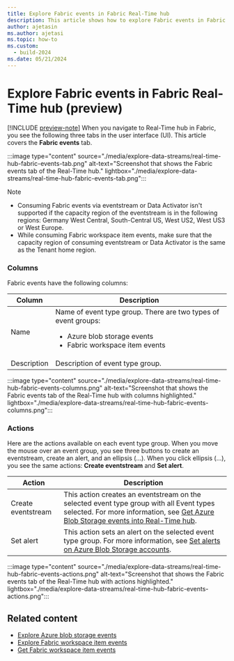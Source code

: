 ```yaml
---
title: Explore Fabric events in Fabric Real-Time hub
description: This article shows how to explore Fabric events in Fabric Real-Time hub. It provides details on the Fabric events tab in the Real-Time hub user interface.
author: ajetasin
ms.author: ajetasi
ms.topic: how-to
ms.custom:
  - build-2024
ms.date: 05/21/2024
---
```


# Explore Fabric events in Fabric Real-Time hub (preview)

[!INCLUDE [preview-note](./includes/preview-note.md)]
When you navigate to Real-Time hub in Fabric, you see the following three tabs in the user interface (UI). This article covers the **Fabric events** tab. 

:::image type="content" source="./media/explore-data-streams/real-time-hub-fabric-events-tab.png" alt-text="Screenshot that shows the Fabric events tab of the Real-Time hub." lightbox="./media/explore-data-streams/real-time-hub-fabric-events-tab.png":::



> [!NOTE]
> - Consuming Fabric events via eventstream or Data Activator isn't supported if the capacity region of the eventstream is in the following regions: Germany West Central, South-Central US, West US2, West US3 or West Europe. 
> - While consuming Fabric workspace item events, make sure that the capacity region of consuming eventstream or Data Activator is the same as the Tenant home region.

### Columns
Fabric events have the following columns: 

| Column | Description | 
| ------ | ----------- | 
| Name | Name of event type group. There are two types of event groups: <ul><li>Azure blob storage events</li><li>Fabric workspace item events</li></ul>|
| Description | Description of event type group. |


:::image type="content" source="./media/explore-data-streams/real-time-hub-fabric-events-columns.png" alt-text="Screenshot that shows the Fabric events tab of the Real-Time hub with columns highlighted." lightbox="./media/explore-data-streams/real-time-hub-fabric-events-columns.png":::


### Actions
Here are the actions available on each event type group. When you move the mouse over an event group, you see three buttons to create an eventstream, create an alert, and an ellipsis (...). When you click ellipsis (...), you see the same actions: **Create eventstream** and **Set alert**. 

| Action | Description | 
| ------ | ----------- | 
| Create eventstream | This action creates an eventstream on the selected event type group with all Event types selected. For more information, see [Get Azure Blob Storage events into Real-Time hub](get-azure-blob-storage-events.md). |
| Set alert | This action sets an alert on the selected event type group. For more information, see [Set alerts on Azure Blob Storage accounts](set-alerts-azure-blob-storage-events.md). |

:::image type="content" source="./media/explore-data-streams/real-time-hub-fabric-events-actions.png" alt-text="Screenshot that shows the Fabric events tab of the Real-Time hub with actions highlighted." lightbox="./media/explore-data-streams/real-time-hub-fabric-events-actions.png":::

## Related content

- [Explore Azure blob storage events](explore-azure-blob-storage-events.md)
- [Explore Fabric workspace item events](explore-fabric-workspace-item-events.md)
- [Get Fabric workspace item events](create-streams-fabric-workspace-item-events.md)
